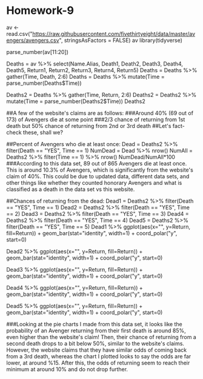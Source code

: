 # Homework-9
av <- read.csv("https://raw.githubusercontent.com/fivethirtyeight/data/master/avengers/avengers.csv", stringsAsFactors = FALSE)
av
library(tidyverse)

parse_number(av[11:20])

Deaths = av %>% select(Name.Alias, Death1, Death2, Death3, Death4, Death5, Return1, Return2, Return3, Return4, Return5)
Deaths = Deaths %>% gather(Time, Death, 2:6)
Deaths = Deaths %>% mutate(Time = parse_number(Deaths$Time))

Deaths2 = Deaths %>% gather(Time, Return, 2:6)
Deaths2 = Deaths2 %>% mutate(Time = parse_number(Deaths2$Time))
Deaths2

##A few of the website's claims are as follows:
###Around 40% (69 out of 173) of Avengers die at some point
###2/3 chance of returning from 1st death but 50% chance of returning from 2nd or 3rd death
##Let's fact-check these, shall we?

##Percent of Avengers who die at least once:
Dead = Deaths2 %>% filter(Death == "YES", Time == 1)
NumDead = Dead %>% nrow()
NumAll = Deaths2 %>% filter(Time == 1) %>% nrow()
NumDead/NumAll*100
###According to this data set, 89 out of 865 Avengers die at least once. This is around 10.3% of Avengers, which is significantly from the website's claim of 40%. This could be due to updated data, different data sets, and other things like whether they counted honorary Avengers and what is classified as a death in the data set vs this website.

##Chances of returning from the dead:
Dead1 = Deaths2 %>% filter(Death == "YES", Time == 1) 
Dead2 = Deaths2 %>% filter(Death == "YES", Time == 2) 
Dead3 = Deaths2 %>% filter(Death == "YES", Time == 3) 
Dead4 = Deaths2 %>% filter(Death == "YES", Time == 4) 
Dead5 = Deaths2 %>% filter(Death == "YES", Time == 5) 
Dead1 %>% ggplot(aes(x="", y=Return, fill=Return)) +
  geom_bar(stat="identity", width=1) +
  coord_polar("y", start=0)
  
Dead2 %>% ggplot(aes(x="", y=Return, fill=Return)) +
  geom_bar(stat="identity", width=1) +
  coord_polar("y", start=0)
  
Dead3 %>% ggplot(aes(x="", y=Return, fill=Return)) +
  geom_bar(stat="identity", width=1) +
  coord_polar("y", start=0)
  
Dead4 %>% ggplot(aes(x="", y=Return, fill=Return)) +
  geom_bar(stat="identity", width=1) +
  coord_polar("y", start=0)
  
Dead5 %>% ggplot(aes(x="", y=Return, fill=Return)) +
  geom_bar(stat="identity", width=1) +
  coord_polar("y", start=0)

###Looking at the pie charts I made from this data set, it looks like the probability of an Avenger returning from their first death is around 85%, even higher than the website's claim! Then, their chance of returning from a second death drops to a bit below 50%, similar to the website's claims. However, the website claims that they have similar odds of coming back from a 3rd death, whereas the chart I plotted looks to say the odds are far lower, at around %15. After this, the odds of returning seem to reach their minimum at around 10% and do not drop further.